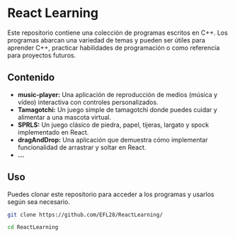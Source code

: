 # React Learning

Este repositorio contiene una colección de programas escritos en C++. Los programas abarcan una variedad de temas y pueden ser útiles para aprender C++, practicar habilidades de programación o como referencia para proyectos futuros.

## Contenido

- **music-player:** Una aplicación de reproducción de medios (música y vídeo) interactiva con controles personalizados.
- **Tamagotchi:** Un juego simple de tamagotchi donde puedes cuidar y alimentar a una mascota virtual.
- **SPRLS:** Un juego clásico de piedra, papel, tijeras, largato y spock implementado en React.
- **dragAndDrop:** Una aplicación que demuestra cómo implementar funcionalidad de arrastrar y soltar en React.
- **...**

## Uso

Puedes clonar este repositorio para acceder a los programas y usarlos según sea necesario.

```bash
git clone https://github.com/EFL28/ReactLearning/
```

```bash
cd ReactLearning
```
